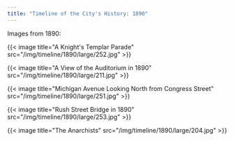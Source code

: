 ```yaml
---
title: "Timeline of the City's History: 1890"
---
```

Images from 1890:

{{< image title="A Knight's Templar Parade" src="/img/timeline/1890/large/252.jpg" >}}

{{< image title="A View of the Auditorium in 1890" src="/img/timeline/1890/large/211.jpg" >}}

{{< image title="Michigan Avenue Looking North from Congress Street" src="/img/timeline/1890/large/251.jpg" >}}

{{< image title="Rush Street Bridge in 1890" src="/img/timeline/1890/large/253.jpg" >}}

{{< image title="The Anarchists" src="/img/timeline/1890/large/204.jpg" >}}